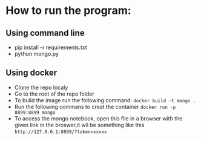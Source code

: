 # How to run the program:
 ## Using command line
- pip install -r requirements.txt
- python mongo.py

## Using docker
- Clone the repo localy
- Go to the root of the repo folder
- To build the image run the following command:
`docker build -t mongo .`
- Run the following commans to creat the container
`docker run -p 8899:8899 mongo`
- To access the mongo notebook, open this file in a browser with the given link in the broswer,it wll be something like this
`http://127.0.0.1:8899/?token=xxxxx`